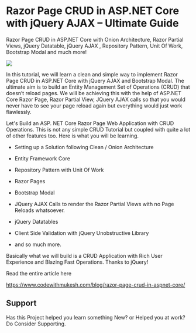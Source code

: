 # Razor Page CRUD in ASP.NET Core with jQuery AJAX – Ultimate Guide
Razor Page CRUD in ASP.NET Core with Onion Architecture, Razor Partial Views, jQuery Datatable, jQuery AJAX , Repository Pattern, Unit Of Work, Bootstrap Modal and much more!

![](https://media.giphy.com/media/z6h4wAuQJWmbal5KVQ/source.gif)

In this tutorial, we will learn a clean and simple way to implement Razor Page CRUD in ASP.NET Core with jQuery AJAX and Bootstrap Modal. The ultimate aim is to build an Entity Management Set of Operations (CRUD) that doesn’t reload pages. We will be achieving this with the help of ASP.NET Core Razor Page, Razor Partial View, JQuery AJAX calls so that you would never have to see your page reload again but everything would just work flawlessly.

Let's Build an ASP. NET Core Razor Page Web Application with CRUD Operations. This is not any simple CRUD Tutorial but coupled with quite a lot of other features too. Here is what you will be learning.

- Setting up a Solution following Clean / Onion Architecture

- Entity Framework Core

- Repository Pattern with Unit Of Work

- Razor Pages

- Bootstrap Modal

- JQuery AJAX Calls to render the Razor Partial Views with no Page Reloads whatsoever.

- jQuery Datatables

- Client Side Validation with jQuery Unobstructive Library

- and so much more.

Basically what we will build is a CRUD Application with Rich User Experience and Blazing Fast Operations. Thanks to jQuery!

Read the entire article here

https://www.codewithmukesh.com/blog/razor-page-crud-in-aspnet-core/

## Support
Has this Project helped you learn something New? or Helped you at work? Do Consider Supporting.
